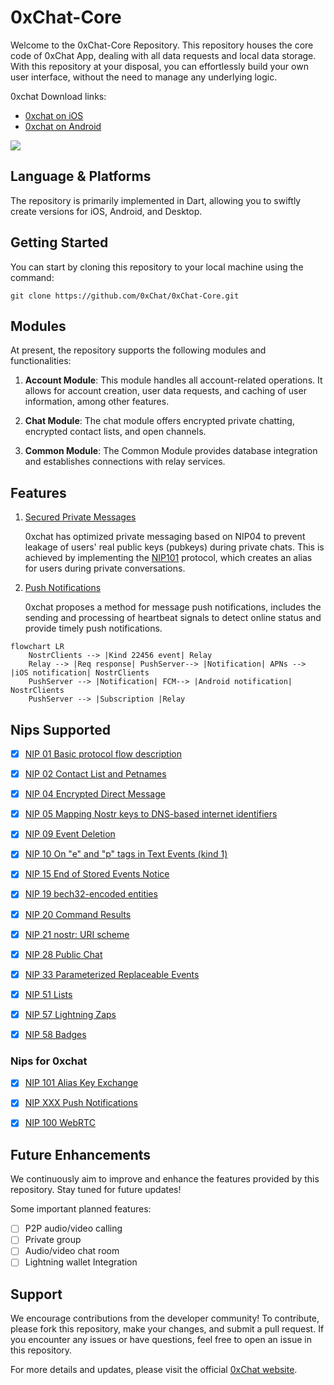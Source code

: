 # 0xChat-Core

Welcome to the 0xChat-Core Repository. This repository houses the core code of 0xChat App, dealing with all data requests and local data storage. With this repository at your disposal, you can effortlessly build your own user interface, without the need to manage any underlying logic.

0xchat Download links:

  - [0xchat on iOS](https://apps.apple.com/app/0xchat/id1637607169)
  - [0xchat on Android](https://play.google.com/store/apps/details?id=com.oxchat.nostr)

![](https://pbs.twimg.com/media/F1qNxgIaIAEJQYT?format=jpg&name=large)

## Language & Platforms
The repository is primarily implemented in Dart, allowing you to swiftly create versions for iOS, Android, and Desktop.

## Getting Started
You can start by cloning this repository to your local machine using the command:

```git
git clone https://github.com/0xChat/0xChat-Core.git
```

## Modules
At present, the repository supports the following modules and functionalities:

1. **Account Module**: This module handles all account-related operations. It allows for account creation, user data requests, and caching of user information, among other features.

2. **Chat Module**: The chat module offers encrypted private chatting, encrypted contact lists, and open channels.
3. **Common Module**: The Common Module provides database integration and establishes connections with relay services.

## Features

1. [Secured Private Messages](https://github.com/0xchat-app/0xchat-core/blob/main/doc/friends.md)


	0xchat has optimized private messaging based on NIP04 to prevent leakage of users' real public keys (pubkeys) during private chats. This is achieved by implementing the [NIP101](https://github.com/water783/nips/blob/nip101/101.md) protocol, which creates an alias for users during private conversations.


2. [Push Notifications](https://github.com/0xchat-app/0xchat-core/blob/main/doc/nofitications.md)

	0xchat proposes a method for message push notifications, includes the sending and processing of heartbeat signals to detect online status and provide timely push notifications.
	
```mermaid
flowchart LR
    NostrClients --> |Kind 22456 event| Relay  
    Relay --> |Req response| PushServer--> |Notification| APNs --> |iOS notification| NostrClients
    PushServer --> |Notification| FCM--> |Android notification| NostrClients
    PushServer --> |Subscription |Relay
```

## Nips Supported
- [x] [NIP 01 Basic protocol flow description](https://github.com/nostr-protocol/nips/blob/master/01.md)
- [x] [NIP 02 Contact List and Petnames](https://github.com/nostr-protocol/nips/blob/master/02.md)
- [x] [NIP 04 Encrypted Direct Message](https://github.com/nostr-protocol/nips/blob/master/04.md)
- [x] [NIP 05 Mapping Nostr keys to DNS-based internet identifiers](https://github.com/nostr-protocol/nips/blob/master/05.md)
- [x] [NIP 09 Event Deletion](https://github.com/nostr-protocol/nips/blob/master/09.md)
- [x] [NIP 10 On "e" and "p" tags in Text Events (kind 1)](https://github.com/nostr-protocol/nips/blob/master/10.md)
- [x] [NIP 15 End of Stored Events Notice](https://github.com/nostr-protocol/nips/blob/master/15.md)
- [x] [NIP 19 bech32-encoded entities](https://github.com/nostr-protocol/nips/blob/master/19.md)
- [x] [NIP 20 Command Results](https://github.com/nostr-protocol/nips/blob/master/20.md)
- [x] [NIP 21 nostr: URI scheme](https://github.com/nostr-protocol/nips/blob/master/21.md)
- [x] [NIP 28 Public Chat](https://github.com/nostr-protocol/nips/blob/master/28.md)
- [x] [NIP 33 Parameterized Replaceable Events](https://github.com/nostr-protocol/nips/blob/master/33.md)
- [x] [NIP 51 Lists](https://github.com/nostr-protocol/nips/blob/master/51.md)
- [x] [NIP 57 Lightning Zaps](https://github.com/nostr-protocol/nips/blob/master/57.md)
- [x] [NIP 58 Badges](https://github.com/nostr-protocol/nips/blob/master/58.md)


### Nips for 0xchat
- [x] [NIP 101 Alias Key Exchange](https://github.com/water783/nips/blob/nip101/101.md)
- [x] [NIP XXX Push Notifications](https://github.com/0xchat-app/0xchat-core/blob/main/doc/nofitications.md)
- [x] [NIP 100 WebRTC](https://github.com/jacany/nips/blob/webrtc/100.md)



## Future Enhancements
We continuously aim to improve and enhance the features provided by this repository. Stay tuned for future updates!

Some important planned features:

- [ ] P2P audio/video calling
- [ ] Private group
- [ ] Audio/video chat room
- [ ] Lightning wallet Integration

## Support

We encourage contributions from the developer community! To contribute, please fork this repository, make your changes, and submit a pull request. 
If you encounter any issues or have questions, feel free to open an issue in this repository.

For more details and updates, please visit the official [0xChat website](https://www.0xchat.com).